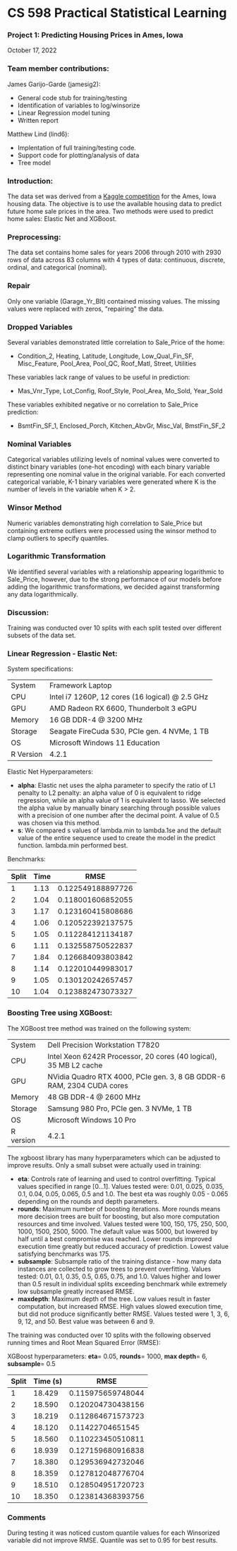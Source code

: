 ﻿# __CS 598 Practical Statistical Learning__
### __Project 1: Predicting Housing Prices in Ames, Iowa__

October 17, 2022

### __Team member contributions__:

James Garijo-Garde (jamesig2):
- General code stub for training/testing
- Identification of variables to log/winsorize
- Linear Regression model tuning
- Written report

Matthew Lind (lind6):
- Implentation of full training/testing code.
- Support code for plotting/analysis of data
- Tree model

### __Introduction__:

The data set was derived from a [Kaggle competition](https://www.kaggle.com/competitions/house-prices-advanced-regression-techniques/overview/description) for the Ames, Iowa housing data.  The objective is to use the available housing data to predict future home sale prices in the area.  Two methods were used to predict home sales: Elastic Net and XGBoost.

### __Preprocessing__:

The data set contains home sales for years 2006 through 2010 with 2930 rows of data across 83 columns with 4 types of data: continuous, discrete, ordinal, and categorical (nominal).

### Repair
Only one variable (Garage_Yr_Blt) contained missing values.  The missing values were replaced with zeros, "repairing" the data.

### Dropped Variables
Several variables demonstrated little correlation to Sale_Price of the home:
- Condition_2, Heating, Latitude, Longitude, Low_Qual_Fin_SF, Misc_Feature, Pool_Area, Pool_QC, Roof_Matl, Street, Utilities

These variables lack range of values to be useful in prediction:
- Mas_Vnr_Type, Lot_Config, Roof_Style, Pool_Area, Mo_Sold, Year_Sold

These variables exhibited negative or no correlation to Sale_Price prediction:
- BsmtFin_SF_1, Enclosed_Porch, Kitchen_AbvGr, Misc_Val, BmstFin_SF_2

### Nominal Variables
Categorical variables utilizing levels of nominal values were converted to distinct binary variables (one-hot encoding) with each binary variable representing one nominal value in the original variable.  For each converted categorical variable, K-1 binary variables were generated where K is the number of levels in the variable when K > 2.

### Winsor Method
Numeric variables demonstrating high correlation to Sale_Price but containing extreme outliers were processed using the winsor method to clamp outliers to specify quantiles.

### Logarithmic Transformation
We identified several variables with a relationship appearing logarithmic to Sale_Price, however, due to the strong performance of our models before adding the logarithmic transformations, we decided against transforming any data logarithmically.

### __Discussion__:

Training was conducted over 10 splits with each split tested over different subsets of the data set.

### __Linear Regression - Elastic Net__:

System specifications:

|   |    |
| --- | --- |
| System | Framework Laptop |
|	CPU | Intel i7 1260P, 12 cores (16 logical) @ 2.5 GHz |
| GPU | AMD Radeon RX 6600, Thunderbolt 3 eGPU |
| Memory | 16 GB DDR-4 @ 3200 MHz |
| Storage | Seagate FireCuda 530, PCIe gen. 4 NVMe, 1 TB |
| OS | Microsoft Windows 11 Education |
| R Version | 4.2.1 |

Elastic Net Hyperparameters:
- __alpha__: Elastic net uses the alpha parameter to specify the ratio of L1 penalty to L2 penalty: an alpha value of 0 is equivalent to ridge regression, while an alpha value of 1 is equivalent to lasso. We selected the alpha value by manually binary searching through possible values with a precision of one number after the decimal point. A value of 0.5 was chosen via this method.
- __s__: We compared s values of lambda.min to lambda.1se and the default value of the entire sequence used to create the model in the predict function. lambda.min performed best.

Benchmarks: 

| Split | Time | RMSE |
| --- | --- | --- |
| 1  | 1.13 | 0.122549188897726 |
| 2  | 1.04 | 0.118001606852055|
| 3  | 1.17 | 0.123160415808686 |
| 4  | 1.06 | 0.120522392137575 |
| 5  | 1.05 | 0.112284121134187 |
| 6  | 1.11 | 0.132558750522837 |
| 7  | 1.84 | 0.126684093803842 |
| 8  | 1.14 | 0.122010449983017 |
| 9  | 1.05 | 0.130120242657457 |
| 10 | 1.04 | 0.123882473073327 |

### __Boosting Tree using XGBoost__:

The XGBoost tree method was trained on the following system:

|  |  |
| --- | --- |
| System | Dell Precision Workstation T7820 |
| CPU | Intel Xeon 6242R Processor, 20 cores (40 logical), 35 MB L2 cache |
| GPU | NVidia Quadro RTX 4000, PCIe gen. 3, 8 GB GDDR-6 RAM, 2304 CUDA cores |
| Memory | 48 GB DDR-4 @ 2600 MHz |
| Storage | Samsung 980 Pro, PCIe gen. 3 NVMe, 1 TB |
| OS | Microsoft Windows 10 Pro |
| R version | 4.2.1 |

The xgboost library has many hyperparameters which can be adjusted to improve results.  Only a small subset were actually used in training:
- __eta__: Controls rate of learning and used to control overfitting.  Typical values specified in range [0...1].  Values tested were: 0.01, 0.025, 0.035, 0.1, 0.04, 0.05, 0.065, 0.5 and 1.0.  The best eta was roughly 0.05 - 0.065 depending on the rounds and depth parameters.
- __rounds__: Maximum number of boosting iterations.  More rounds means more  decision trees are built for boosting, but also more computation resources and time involved.  Values tested were 100, 150, 175, 250, 500, 1000, 1500, 2500, 5000.  The default value was 5000, but lowered by half until a best compromise was reached.  Lower rounds improved execution time greatly but reduced accuracy of prediction.  Lowest value satisfying benchmarks was 175.
- __subsample__: Subsample ratio of the training distance - how many data instances are collected to grow trees to prevent overfitting.  Values tested: 0.01, 0.1, 0.35, 0.5, 0.65, 0.75, and 1.0.  Values higher and lower than 0.5 result in individual splits exceeding benchmark while extremely low subsample greatly increased RMSE.
- __maxdepth__: Maximum depth of the tree.  Low values result in faster computation, but increased RMSE.  High values slowed execution time, but did not produce significantly better RMSE.  Values tested were 1, 3, 6, 9, 12, and 50.  Best value was between 6 and 9.

The training was conducted over 10 splits with the following observed running times and Root Mean Squared Error (RMSE):

XGBoost hyperparameters:
__eta__= 0.05, __rounds__= 1000, __max depth__= 6, __subsample__= 0.5

| Split | Time (s) | RMSE |
| --- | --- | --- |
| 1  | 18.429 | 0.115975659748044 |
| 2  | 18.590 | 0.120204730438156 |
| 3  | 18.219 | 0.112864671573723 |
| 4  | 18.120 | 0.11422704651545 |
| 5  | 18.560 | 0.110223450510811 |
| 6  | 18.939 | 0.127159680916838 |
| 7  | 18.380 | 0.129536942732046 |
| 8  | 18.359 | 0.127812048776704 |
| 9  | 18.510 | 0.128504951720723 |
| 10 | 18.350 | 0.123814368393756 |

### __Comments__

During testing it was noticed custom quantile values for each Winsorized variable did not improve RMSE.  Quantile was set to 0.95 for best results.

